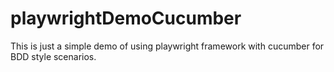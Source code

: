# playwrightDemoCucumber
This is just a simple demo of using playwright framework with cucumber for BDD style scenarios.
